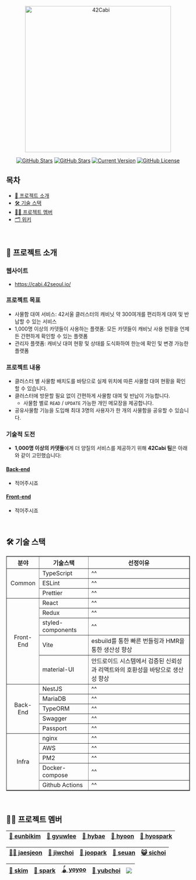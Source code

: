<div align="center">

<img src="https://user-images.githubusercontent.com/45951630/151654792-3e064ca8-f2e6-4a13-945a-626705152957.png" width="400px" alt="42Cabi" />

[![GitHub Stars](https://img.shields.io/github/stars/innovationacademy-kr/42cabi?style=for-the-badge)](https://github.com/innovationacademy-kr/42cabi/stargazers) [![GitHub Stars](https://img.shields.io/github/issues/innovationacademy-kr/42cabi?style=for-the-badge)](https://github.com/innovationacademy-kr/42cabi/issues) [![Current Version](https://img.shields.io/badge/version-3.0.0-black?style=for-the-badge)](https://github.com/IgorAntun/node-chat) [![GitHub License](https://img.shields.io/github/license/innovationacademy-kr/42cabi?style=for-the-badge)](https://github.com/IgorAntun/node-chat/issues)

</div>

## 목차

- [💬 프로젝트 소개](#-프로젝트-소개)
- [🛠 기술 스택](#-기술-스택)
- [🧑‍💻 프로젝트 멤버](#-프로젝트-멤버)
- [🗂 위키](#-위키)

<br/>

## 💬 프로젝트 소개

### 웹사이트

- https://cabi.42seoul.io/

### 프로젝트 목표
- 사물함 대여 서비스: 42서울 클러스터의 캐비닛 약 300여개를 편리하게 대여 및 반납할 수 있는 서비스
- 1,000명 이상의 카뎃들이 사용하는 플랫폼: 모든 카뎃들이 캐비닛 사용 현황을 언제든 간편하게 확인할 수 있는 플랫폼
- 관리자 플랫폼: 캐비닛 대여 현황 및 상태를 도식화하여 한눈에 확인 및 변경 가능한 플랫폼

### 프로젝트 내용
- 클러스터 별 사물함 배치도를 바탕으로 실제 위치에 따른 사물함 대여 현황을 확인할 수 있습니다.
- 클러스터에 방문할 필요 없이 간편하게 사물함 대여 및 반납이 가능합니다.
    - 사물함 별로 `READ` / `UPDATE` 가능한 개인 메모장을 제공합니다.
- 공유사물함 기능을 도입해 최대 3명의 사용자가 한 개의 사물함을 공유할 수 있습니다.

### 기술적 도전

- **1,000명 이상의 카뎃들**에게 더 양질의 서비스를 제공하기 위해 **42Cabi 팀**은 아래와 같이 고민했습니다:

#### [Back-end](https://github.com/innovationacademy-kr/42cabi/tree/dev/backend)

- 적어주시죠

#### [Front-end](https://github.com/innovationacademy-kr/42cabi/tree/dev/frontend_v3)

- 적어주시죠

<br/>

## 🛠 기술 스택

<div>
  
<table border="1">
  <th align="center">분야</th>
  <th align="center">기술스택</th>
  <th align="center">선정이유</th>
  <tr>
    <td rowspan="3" align="center">Common</td>
    <td>TypeScript</td>
    <td>^^</td>
  </tr>
  <tr>
    <td>ESLint</td>
    <td>^^</td>
  </tr>
  <tr>
    <td>Prettier</td>
    <td>^^</td>
  </tr>
  <tr>
    <td rowspan="5" align="center">Front-End</td>
    <td>React</td>
    <td>^^</td>
  </tr>
  <tr>
    <td>Redux</td>
    <td>^^</td>
  </tr>
  <tr>
    <td>styled-components</td>
    <td>^^</td>
  </tr>
  <tr>
    <td>Vite</td>
    <td>esbuild를 통한 빠른 번들링과 HMR을 통한 생산성 향상</td>
  </tr>
  <tr>
    <td>material-UI</td>
    <td>안드로이드 시스템에서 검증된 신뢰성과 리액트와의 호환성을 바탕으로 생산성 향상</td>
  </tr>
  <tr>
    <td rowspan="5" align="center">Back-End</td>
    <td>NestJS</td>
    <td>^^</td>
  </tr>
  <tr>
    <td>MariaDB</td>
    <td>^^</td>
  </tr>
  <tr>
    <td>TypeORM</td>
    <td>^^</td>
  </tr>
  <tr>
    <td>Swagger</td>
    <td>^^</td>
  </tr>
  <tr>
    <td>Passport</td>
    <td>^^</td>
  </tr>
  <tr>
    <td rowspan="5" align="center">Infra</td>
    <td>nginx</td>
    <td>^^</td>
  </tr>
  <tr>
    <td>AWS</td>
    <td>^^</td>
  </tr>
  <tr>
    <td>PM2</td>
    <td>^^</td>
  </tr>
  <tr>
    <td>Docker-compose</td>
    <td>^^</td>
  </tr>
  <tr>
    <td>Github Actions</td>
    <td>^^</td>
  </tr>
</table>

</div>
<br/>

## 🧑‍💻 프로젝트 멤버

<div align="center">

| [🍑 eunbikim](https://github.com/eunbi9n) | [🥔 gyuwlee](https://github.com/gyutato) | [👻 hybae](https://github.com/HyeonsikBae) | [🍒 hyoon](https://github.com/kamg2218) | [🍏 hyospark](https://github.com/kyoshong) |
| ----------------------------------------- | ---------------------------------------- | ------------------------------------------ | --------------------------------------- | ------------------------------------------ |

| [🧑‍✈️ jaesjeon](https://github.com/Oris482) | [🐶 jiwchoi](https://github.com/jiwon-choi) | [🐯 joopark](https://github.com/joohongpark) | [🐻 seuan](https://github.com/aseungbo) | [😺 sichoi](https://github.com/sichoi42) |
| ----------------------------------------- | ------------------------------------------- | -------------------------------------------- | --------------------------------------- | ---------------------------------------- |

| [🍎 skim](https://github.com/subin195-09) | [🍪 spark](https://github.com/Hyunja27) | [🪀 yoyoo](https://github.com/Yoowatney) | [🎒 yubchoi](https://github.com/yubinquitous) | <a href="https://github.com/innovationacademy-kr"><img src="https://img.shields.io/badge/42Seoul-000000?style=flat-square&logo=42&logoColor=white" /></a> |
| ----------------------------------------- | --------------------------------------- | ---------------------------------------- | --------------------------------------------- | --------------------------------------------------------------------------------------------------------------------------------------------------------- |

</div>
<br/>

<!-- ## 📚 위키

<div align="center">

| 🤝 규칙                                                                                                                                                                                                                                                                                                                                                                                                                                                                                                                                                                               | 📝 명세서                                                                                                                                                                                                                                                                                                                                                                                                                                                                                                                          | 🗂 백로그                                                                                                                                            | 🏃‍♂️ 스프린트                                                                                                                                                                                                                                                                                                                                                                                                                                                                 | 🙋‍♂️ 회의록                                                                                                                                                                                                                                                                                                                                                                                                                                                                                                                                                 | 👯‍♀️ 스크럼                                                                                                                                                                                                                                                                                                                                                                                                                                                                                                                                          |
| :------------------------------------------------------------------------------------------------------------------------------------------------------------------------------------------------------------------------------------------------------------------------------------------------------------------------------------------------------------------------------------------------------------------------------------------------------------------------------------------------------------------------------------------------------------------------------------ | :--------------------------------------------------------------------------------------------------------------------------------------------------------------------------------------------------------------------------------------------------------------------------------------------------------------------------------------------------------------------------------------------------------------------------------------------------------------------------------------------------------------------------------- | :-------------------------------------------------------------------------------------------------------------------------------------------------- | :-------------------------------------------------------------------------------------------------------------------------------------------------------------------------------------------------------------------------------------------------------------------------------------------------------------------------------------------------------------------------------------------------------------------------------------------------------------------------- | :-------------------------------------------------------------------------------------------------------------------------------------------------------------------------------------------------------------------------------------------------------------------------------------------------------------------------------------------------------------------------------------------------------------------------------------------------------------------------------------------------------------------------------------------------------- | :------------------------------------------------------------------------------------------------------------------------------------------------------------------------------------------------------------------------------------------------------------------------------------------------------------------------------------------------------------------------------------------------------------------------------------------------------------------------------------------------------------------------------------------------- |
| <ul><li><a href="https://github.com/boostcampwm-2021/WEB11/wiki/팀-목표">팀 목표</a></li><li><a href="https://github.com/boostcampwm-2021/WEB11/wiki/그라운드-룰">그라운드 룰</a></li><li><a href="https://github.com/boostcampwm-2021/WEB11/wiki/git-전략">git 전략</a></li><li><a href="https://github.com/boostcampwm-2021/WEB11/wiki/네이밍-룰">네이밍 룰</a></li><li><a href="https://github.com/boostcampwm-2021/WEB11/wiki/React-코드-포맷">React 코드 포맷</a></li><li><a href="https://github.com/boostcampwm-2021/WEB11/wiki/ESLint&Prettier">ESLint&Prettier</a></li></ul> | <ul><li><a href="https://www.figma.com/file/Jnu0QBCLdbRJ94G5jhzl8F/%EB%8F%99%EB%84%A4%ED%9B%84%EA%B8%B0?node-id=0%3A1">디자인 명세서</a></li><li><a href="https://github.com/boostcampwm-2021/WEB11/wiki/ERD">ERD</a></li><li><a href="https://github.com/boostcampwm-2021/WEB11/wiki/인프라 구조">인프라 구조</a></li><li><a href="https://github.com/boostcampwm-2021/WEB11/wiki/프로젝트 폴더 구조">프로젝트 폴더 구조</a></li><li><a href="https://github.com/boostcampwm-2021/WEB11/wiki/API 명세서">API 명세서</a></li></ul> | <ul><li><a href="https://docs.google.com/spreadsheets/d/1dt-VD4Iwxucy0ygJFUK-5dqbiBJOHNPNBY00G2yfRPo/edit#gid=0">백로그 스프레드 시트</a></li></ul> | <ul><li><a href="https://github.com/boostcampwm-2021/WEB11/wiki/2주차 스프린트">2주차</a></li><li><a href="https://github.com/boostcampwm-2021/WEB11/wiki/3주차 스프린트">3주차</a></li><li><a href="https://github.com/boostcampwm-2021/WEB11/wiki/4주차 스프린트">4주차</a></li><li><a href="https://github.com/boostcampwm-2021/WEB11/wiki/5주차 스프린트">5주차</a></li><li><a href="https://github.com/boostcampwm-2021/WEB11/wiki/6주차 스프린트">6주차</a></li></ul> | <ul><li><a href="https://github.com/boostcampwm-2021/WEB11/wiki/1주차 회의록">1주차</a></li><li><a href="https://github.com/boostcampwm-2021/WEB11/wiki/2주차 회의록">2주차</a></li><li><a href="https://github.com/boostcampwm-2021/WEB11/wiki/3주차 회의록">3주차</a></li><li><a href="https://github.com/boostcampwm-2021/WEB11/wiki/4주차 회의록">4주차</a></li><li><a href="https://github.com/boostcampwm-2021/WEB11/wiki/5주차 회의록">5주차</a></li><li><a href="https://github.com/boostcampwm-2021/WEB11/wiki/6주차 회의록">6주차</a></li></ul> | <ul><li><a href="https://github.com/boostcampwm-2021/WEB11/wiki/1주차 스크럼">1주차</a></li><li><a href="https://github.com/boostcampwm-2021/WEB11/wiki/2주차 스크럼">2주차</a></li><li><a href="https://github.com/boostcampwm-2021/WEB11/wiki/3주차 스크럼">3주차</a></li><li><a href="https://github.com/boostcampwm-2021/WEB11/wiki/4주차 스크럼">4주차</a></li><li><a href="https://github.com/boostcampwm-2021/WEB11/wiki/5주차">5주차</a></li><li><a href="https://github.com/boostcampwm-2021/WEB11/wiki/6주차 스크럼">6주차</a></li></ul> |

</div> -->
